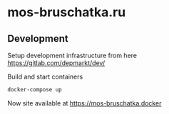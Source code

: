 # mos-bruschatka.ru

## Development
Setup development infrastructure from here https://gitlab.com/depmarkt/dev/

Build and start containers

```bash
docker-compose up
```

Now site available at https://mos-bruschatka.docker
